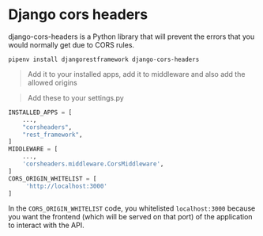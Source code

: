 # Django cors headers

django-cors-headers is a Python library that will prevent the errors that you
would normally get due to CORS rules.

```
pipenv install djangorestframework django-cors-headers
```

> Add it to your installed apps, add it to middleware and also add the allowed
> origins

> Add these to your settings.py

```py
INSTALLED_APPS = [
    ...,
    "corsheaders",
    "rest_framework",
]
MIDDLEWARE = [
    ...,
    'corsheaders.middleware.CorsMiddleware',
]
CORS_ORIGIN_WHITELIST = [
     'http://localhost:3000'
]
```

In the `CORS_ORIGIN_WHITELIST` code, you whitelisted `localhost:3000` because
you want the frontend (which will be served on that port) of the application to
interact with the API.
